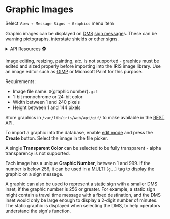 # Graphic Images

Select `View ➔ Message Signs ➔ Graphics` menu item

Graphic images can be displayed on [DMS] [sign message]s.  These can be warning
pictographs, interstate shields or other signs.

<details>
<summary>API Resources 🕵️ </summary>

* `iris/api/graphic` (primary)
* `iris/api/gif/{name}.gif`

| Access  | Primary      |
|---------|--------------|
| 👁️  View | name, number |

</details>

Image editing, resizing, painting, *etc.* is not supported - graphics must be
edited and sized properly before importing into the IRIS image library.  Use an
image editor such as [GIMP] or Microsoft Paint for this purpose.

Requirements:

- Image file name: `G`{graphic number}`.gif`
- 1-bit monochrome or 24-bit color
- Width between 1 and 240 pixels
- Height between 1 and 144 pixels

Store graphics in `/var/lib/iris/web/api/gif/` to make available in the
[REST API].

To import a graphic into the database, enable [edit mode] and press the
**Create** button.  Select the image in the file picker.

A single **Transparent Color** can be selected to be fully transparent - alpha
transparency is not supported. 

Each image has a unique **Graphic Number**, between 1 and 999.  If the number
is below 256, it can be used in a [MULTI] `[g`...`]` tag to display the graphic
on a sign message.

A graphic can also be used to represent a [static sign] with a smaller DMS
inset, if the graphic number is 256 or greater.  For example, a static sign
might contain a travel time message with a fixed destination, and the DMS inset
would only be large enough to display a 2-digit number of minutes.  The static
graphic is displayed when selecting the DMS, to help operators understand the
sign's function.


[DMS]: dms.html
[edit mode]: user_interface.html#edit-mode
[GIMP]: https://www.gimp.org/
[MULTI]: multi.html
[REST API]: rest_api.html
[sign message]: sign_message.html
[static sign]: dms.html#setup
